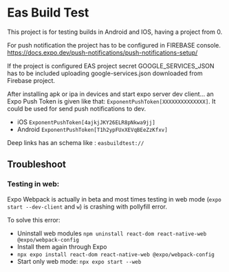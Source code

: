 # Eas Build Test

This project is for testing builds in Android and IOS, having a project from 0.

For push notification the project has to be configured in FIREBASE console.
https://docs.expo.dev/push-notifications/push-notifications-setup/

If the project is configured EAS project secret GOOGLE_SERVICES_JSON has to be included uploading google-services.json downloaded from Firebase project.

After installing apk or ipa in devices and start expo server dev client... an Expo Push Token is given like that: `ExponentPushToken[XXXXXXXXXXXXXX]`. It could be used for send push notifications to dev.

- iOS `ExponentPushToken[4ajkjJKY26ELR8pNkwa9jj]`
- Android `ExponentPushToken[T1h2ypFUxXEVqBEeZzKfxv]`

Deep links has an schema like : `easbuildtest://`

## Troubleshoot

### Testing in web:

Expo Webpack is actually in beta and most times testing in web mode (`expo start --dev-client` and `w`) is crashing with pollyfill error.

To solve this error:

- Uninstall web modules
  `npm uninstall react-dom react-native-web @expo/webpack-config`
- Install them again through Expo
- `npx expo install react-dom react-native-web @expo/webpack-config`
- Start only web mode:
  `npx expo start --web`
